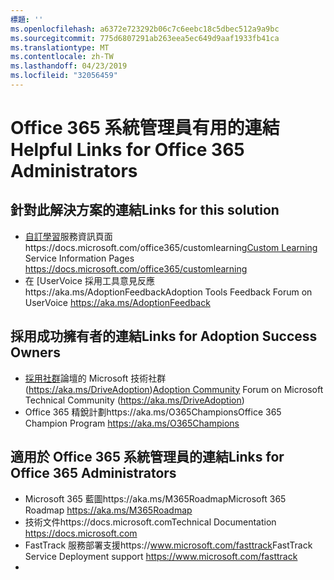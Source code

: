 ```yaml
---
標題: ''
ms.openlocfilehash: a6372e723292b06c7c6eebc18c5dbec512a9a9bc
ms.sourcegitcommit: 775d6807291ab263eea5ec649d9aaf1933fb41ca
ms.translationtype: MT
ms.contentlocale: zh-TW
ms.lasthandoff: 04/23/2019
ms.locfileid: "32056459"
---
```

# <a name="helpful-links-for-office-365-administrators"></a><span data-ttu-id="46599-102">Office 365 系統管理員有用的連結</span><span class="sxs-lookup"><span data-stu-id="46599-102">Helpful Links for Office 365 Administrators</span></span>

## <a name="links-for-this-solution"></a><span data-ttu-id="46599-103">針對此解決方案的連結</span><span class="sxs-lookup"><span data-stu-id="46599-103">Links for this solution</span></span>

- <span data-ttu-id="46599-104">[自訂學習](https://docs.microsoft.com/office365/customlearning)服務資訊頁面https://docs.microsoft.com/office365/customlearning</span><span class="sxs-lookup"><span data-stu-id="46599-104">[Custom Learning](https://docs.microsoft.com/office365/customlearning) Service Information Pages https://docs.microsoft.com/office365/customlearning</span></span>
- <span data-ttu-id="46599-105">在 [UserVoice 採用工具意見反應https://aka.ms/AdoptionFeedback</span><span class="sxs-lookup"><span data-stu-id="46599-105">Adoption Tools Feedback Forum on UserVoice https://aka.ms/AdoptionFeedback</span></span> 

## <a name="links-for-adoption-success-owners"></a><span data-ttu-id="46599-106">採用成功擁有者的連結</span><span class="sxs-lookup"><span data-stu-id="46599-106">Links for Adoption Success Owners</span></span>
- <span data-ttu-id="46599-107">[採用社群](https://aka.ms/DriveAdoption)論壇的 Microsoft 技術社群 (https://aka.ms/DriveAdoption)</span><span class="sxs-lookup"><span data-stu-id="46599-107">[Adoption Community](https://aka.ms/DriveAdoption) Forum on Microsoft Technical Community (https://aka.ms/DriveAdoption)</span></span>
- <span data-ttu-id="46599-108">Office 365 精銳計劃https://aka.ms/O365Champions</span><span class="sxs-lookup"><span data-stu-id="46599-108">Office 365 Champion Program https://aka.ms/O365Champions</span></span> 

## <a name="links-for-office-365-administrators"></a><span data-ttu-id="46599-109">適用於 Office 365 系統管理員的連結</span><span class="sxs-lookup"><span data-stu-id="46599-109">Links for Office 365 Administrators</span></span>
- <span data-ttu-id="46599-110">Microsoft 365 藍圖https://aka.ms/M365Roadmap</span><span class="sxs-lookup"><span data-stu-id="46599-110">Microsoft 365 Roadmap https://aka.ms/M365Roadmap</span></span>
- <span data-ttu-id="46599-111">技術文件https://docs.microsoft.com</span><span class="sxs-lookup"><span data-stu-id="46599-111">Technical Documentation https://docs.microsoft.com</span></span>
- <span data-ttu-id="46599-112">FastTrack 服務部署支援https://www.microsoft.com/fasttrack</span><span class="sxs-lookup"><span data-stu-id="46599-112">FastTrack Service Deployment support https://www.microsoft.com/fasttrack</span></span>
- 
